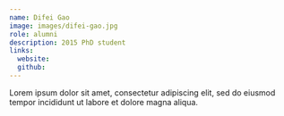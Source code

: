 ```yaml
---
name: Difei Gao
image: images/difei-gao.jpg
role: alumni
description: 2015 PhD student
links:
  website: 
  github: 
---
```


Lorem ipsum dolor sit amet, consectetur adipiscing elit, sed do eiusmod tempor incididunt ut labore et dolore magna aliqua.

